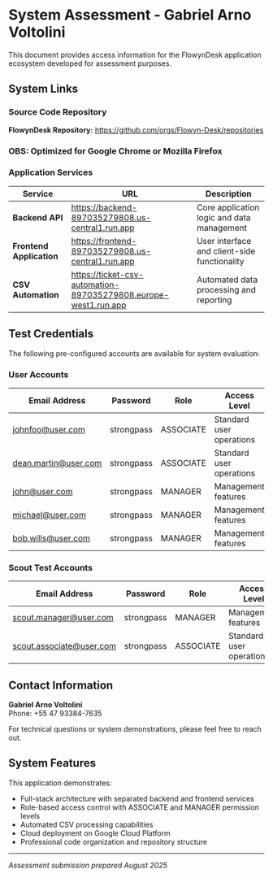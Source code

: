 # System Assessment - Gabriel Arno Voltolini

This document provides access information for the FlowynDesk application ecosystem developed for assessment purposes.

## System Links

### Source Code Repository
**FlowynDesk Repository:** https://github.com/orgs/Flowyn-Desk/repositories


### OBS: Optimized for Google Chrome or Mozilla Firefox

### Application Services

| Service | URL | Description |
|---------|-----|-------------|
| **Backend API** | https://backend-897035279808.us-central1.run.app | Core application logic and data management |
| **Frontend Application** | https://frontend-897035279808.us-central1.run.app | User interface and client-side functionality |
| **CSV Automation** | https://ticket-csv-automation-897035279808.europe-west1.run.app | Automated data processing and reporting |

## Test Credentials

The following pre-configured accounts are available for system evaluation:

### User Accounts

| Email Address | Password | Role | Access Level |
|---------------|----------|------|--------------|
| johnfoo@user.com | strongpass | ASSOCIATE | Standard user operations |
| dean.martin@user.com | strongpass | ASSOCIATE | Standard user operations |
| john@user.com | strongpass | MANAGER | Management features |
| michael@user.com | strongpass | MANAGER | Management features |
| bob.wills@user.com | strongpass | MANAGER | Management features |

### Scout Test Accounts

| Email Address | Password | Role | Access Level |
|---------------|----------|------|--------------|
| scout.manager@user.com | strongpass | MANAGER | Management features |
| scout.associate@user.com | strongpass | ASSOCIATE | Standard user operations |

## Contact Information

**Gabriel Arno Voltolini**  
Phone: +55 47 93384-7635

For technical questions or system demonstrations, please feel free to reach out.

## System Features

This application demonstrates:

- Full-stack architecture with separated backend and frontend services
- Role-based access control with ASSOCIATE and MANAGER permission levels
- Automated CSV processing capabilities
- Cloud deployment on Google Cloud Platform
- Professional code organization and repository structure

---

*Assessment submission prepared August 2025*